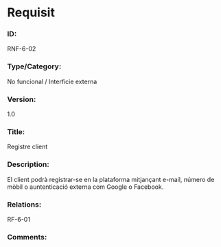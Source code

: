 # Requisit

### ID:
RNF-6-02

### Type/Category:
No funcional / Interficie externa

### Version:
1.0

### Title:
Registre client

### Description:
El client podrà registrar-se en la plataforma mitjançant e-mail, número de mòbil o auntenticació externa com Google o Facebook. 

### Relations:
RF-6-01

### Comments:
